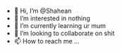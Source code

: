 - 👋 Hi, I’m @Shahean
- 👀 I’m interested in nothing
- 🌱 I’m currently learning ur mum
- 💞️ I’m looking to collaborate on shit
- 📫 How to reach me ...

<!---
Shahean/Shahean is a ✨ special ✨ repository because its `README.md` (this file) appears on your GitHub profile.
You can click the Preview link to take a look at your changes.
--->
